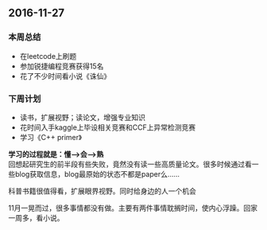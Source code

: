 ## 2016-11-27 ##

### 本周总结 ###
+ 在leetcode上刷题
+ 参加锐捷编程竞赛获得15名
+ 花了不少时间看小说《诛仙》

### 下周计划 ###
+ 读书，扩展视野；读论文，增强专业知识
+ 花时间入手kaggle上毕设相关竞赛和CCF上异常检测竞赛
+ 学习《C++ primer》


**学习的过程就是：懂——>会——>熟**  
回想起研究生的前半段有些失败，竟然没有读一些高质量论文。很多时候通过看一些blog获取信息，blog最原始的状态不都是paper么……  

科普书籍很值得看，扩展眼界视野。同时给身边的人一个机会

11月一晃而过，很多事情都没有做。主要有两件事情耽搁时间，使内心浮躁。回家一周多，看小说。

